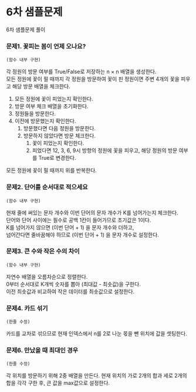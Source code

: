 # 6차 샘플문제
6차 샘플문제 풀이


### 문제1. 꽃피는 봄이 언제 오나요?
`(함수 내부 구현)`

각 정원의 방문 여부를 True/False로 저장하는 n × n 배열을 생성한다.  
모든 정원에 꽃이 필 때까지 각 정원을 방문하여 꽃이 핀 정원이면 주변 4개의 꽃을 피우고 해당 방문 배열을 체크한다.

1. 모든 정원에 꽃이 피었는지 확인한다.
1. 방문 여부 체크 배열을 초기화한다.
1. 정원들을 방문한다.
1. 이전에 방문했는지 확인한다.
    1. 방문했다면 다음 정원을 방문한다.
    2. 방문하지 않았다면 방문 체크한다.
        1. 꽃이 피었는지 확인한다.
        2. 피었다면 12, 3, 6, 9시 방향의 정원에 꽃을 피우고, 해당 정원의 방문 여부를 True로 변경한다.

모든 정원에 꽃이 필 때까지 위를 반복한다.


### 문제2. 단어를 순서대로 적으세요
`(함수 내부 구현)`

현재 줄에 써있는 문자 개수와 이번 단어의 문자 개수가 K를 넘어가는지 체크한다.   
단어와 단어 사이에는 필수로 공백 1칸이 들어가므로 초기값은 1이다.   
K를 넘어가지 않으면 (이번 단어 + 1) 을 문자 개수와 더하고,    
넘어간다면 줄바꿈해야 하므로 (이번 단어 + 1) 을 문자 개수로 설정한다.


### 문제3. 큰 수와 작은 수의 차이
`(함수 내부 구현)`

자연수 배열을 오름차순으로 정렬한다.   
0부터 순서대로 K개씩 숫자를 뽑아 (최대값 - 최솟값)을 구한다.    
이전 최솟값과 비교하여 작은 데이터를 최솟값으로 설정한다.


### 문제4. 카드 섞기
`(한줄 수정)`

카드를 교차로 섞으므로 현재 인덱스에서 n를 2로 나눈 몫을 뺀 위치에 값을 셋팅한다.


### 문제6. 만났을 때 최대인 경우
`(한줄 수정)`

각 위치를 방문하기 위해 2중 배열을 만든다.
현재 위치의 가로 2개의 합과 세로 2개의 합을 각각 구한 후, 큰 값을 max값으로 설정한다.



